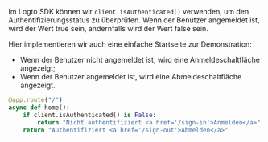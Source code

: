 Im Logto SDK können wir `client.isAuthenticated()` verwenden, um den Authentifizierungsstatus zu überprüfen. Wenn der Benutzer angemeldet ist, wird der Wert true sein, andernfalls wird der Wert false sein.

Hier implementieren wir auch eine einfache Startseite zur Demonstration:

- Wenn der Benutzer nicht angemeldet ist, wird eine Anmeldeschaltfläche angezeigt;
- Wenn der Benutzer angemeldet ist, wird eine Abmeldeschaltfläche angezeigt.

```python
@app.route("/")
async def home():
    if client.isAuthenticated() is False:
        return "Nicht authentifiziert <a href='/sign-in'>Anmelden</a>"
    return "Authentifiziert <a href='/sign-out'>Abmelden</a>"
```
